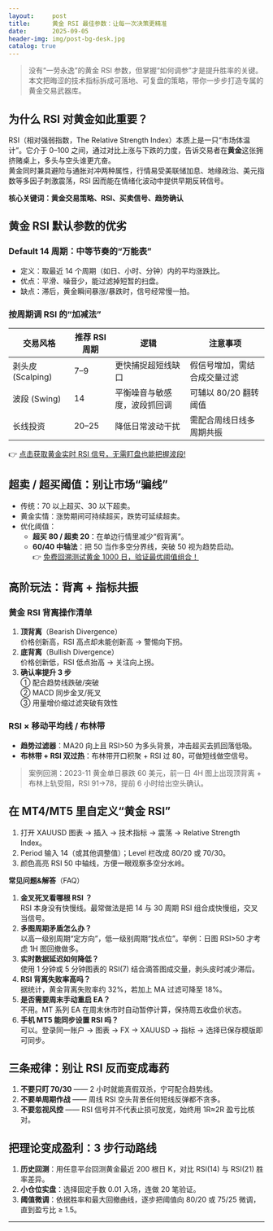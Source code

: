 ```yaml
---
layout:     post
title:      黄金 RSI 最佳参数：让每一次决策更精准
date:       2025-09-05
header-img: img/post-bg-desk.jpg
catalog: true
---
```


> 没有“一劳永逸”的黄金 RSI 参数，但掌握“如何调参”才是提升胜率的关键。本文把晦涩的技术指标拆成可落地、可复盘的策略，带你一步步打造专属的黄金交易武器库。

## 为什么 RSI 对黄金如此重要？

RSI（相对强弱指数，The Relative Strength Index）本质上是一只“市场体温计”。它介于 0–100 之间，通过对比上涨与下跌的力度，告诉交易者在**黄金**这张拥挤赌桌上，多头与空头谁更亢奋。  
黄金同时兼具避险与通胀对冲两种属性，行情易受美联储加息、地缘政治、美元指数等多因子刺激震荡，RSI 因而能在情绪化波动中提供早期反转信号。

**核心关键词：黄金交易策略、RSI、买卖信号、趋势确认**

## 黄金 RSI 默认参数的优劣

### Default 14 周期：中等节奏的“万能表”
* 定义：取最近 14 个周期（如日、小时、分钟）内的平均涨跌比。  
* 优点：平滑、噪音少，能过滤掉短暂的扫盘。  
* 缺点：滞后，黄金瞬间暴涨/暴跌时，信号经常慢一拍。  

### 按周期调 RSI 的“加减法”
| 交易风格 | 推荐 RSI 周期 | 逻辑 | 注意事项 |
|---|---|---|---|
| 剥头皮 (Scalping) | 7–9 | 更快捕捉超短线缺口 | 假信号增加，需结合成交量过滤 |
| 波段 (Swing) | 14 | 平衡噪音与敏感度，波段抓回调 | 可辅以 80/20 翻转阈值 |
| 长线投资 | 20–25 | 降低日常波动干扰 | 需配合周线日线多周期共振 |

👉 [点击获取黄金实时 RSI 信号，无需盯盘也能把握波段!](https://okxdog.com/)

## 超卖 / 超买阈值：别让市场“骗线”
* 传统：70 以上超买、30 以下超卖。  
* 黄金实情：涨势期间可持续超买，跌势可延续超卖。  
* 优化阈值：  
  * **超买 80 / 超卖 20**：在单边行情里减少“假背离”。  
  * **60/40 中轴法**：把 50 当作多空分界线，突破 50 视为趋势启动。  
👉 [免费回溯测试黄金 1000 日，验证最优阈值组合！](https://okxdog.com/)

## 高阶玩法：背离 + 指标共振

### 黄金 RSI 背离操作清单
1. **顶背离**（Bearish Divergence）  
   价格创新高，RSI 高点却未能创新高 → 警惕向下拐。  
2. **底背离**（Bullish Divergence）  
   价格创新低，RSI 低点抬高 → 关注向上拐。  
3. **确认率提升 3 步**  
   ① 配合趋势线跌破/突破  
   ② MACD 同步金叉/死叉  
   ③ 用量增价缩过滤突破有效性  

### RSI × 移动平均线 / 布林带
* **趋势过滤器**：MA20 向上且 RSI>50 为多头背景，冲击超买去抓回落低吸。  
* **布林带 + RSI 双过热**：布林带开口积聚 + RSI 过 80，可做短线做空信号。  

> 案例回溯：2023-11 黄金单日暴跌 60 美元，前一日 4H 图上出现顶背离 + 布林上轨受阻，RSI 91→78，提前 6 小时给出空头确认。

## 在 MT4/MT5 里自定义“黄金 RSI”
1. 打开 XAUUSD 图表 → 插入 → 技术指标 → 震荡 → Relative Strength Index。  
2. Period 输入 14（或其他调整值）；Level 栏改成 80/20 或 70/30。  
3. 颜色高亮 RSI 50 中轴线，方便一眼观察多空分水岭。  

**常见问题&解答**（FAQ）
1. **金叉死叉看哪根 RSI ？**  
   RSI 本身没有快慢线。最常做法是把 14 与 30 周期 RSI 组合成快慢组，交叉当信号。  
2. **多图周期矛盾怎么办？**  
   以高一级别周期“定方向”，低一级别周期“找点位”。举例：日图 RSI>50 才考虑 1H 图回撤做多。  
3. **实时数据延迟如何降低？**  
   使用 1 分钟或 5 分钟图表的 RSI(7) 结合滴答图成交量，剥头皮时减少滞后。  
4. **RSI 背离失败率高吗？**  
   据统计，黄金背离失败率约 32%，若加上 MA 过滤可降至 18%。  
5. **是否需要周末手动重启 EA？**  
   不用。MT 系列 EA 在周末休市时自动暂停计算，保持周五收盘价状态。  
6. **手机 MT5 能同步设置 RSI 吗？**  
   可以。登录同一账户 → 图表 → FX → XAUUSD → 指标 → 选择已保存模版即可同步。

## 三条戒律：别让 RSI 反而变成毒药
1. **不要只盯 70/30** —— 2 小时就能真假双杀，宁可配合趋势线。  
2. **不要单周期作战** —— 周线 RSI 空头背景任何短线反弹都不贪多。  
3. **不要忽视风控** —— RSI 信号并不代表止损可放宽，始终用 1R≈2R 盈亏比核对。

## 把理论变成盈利：3 步行动路线
1. **历史回测**：用任意平台回测黄金最近 200 根日 K，对比 RSI(14) 与 RSI(21) 胜率差异。  
2. **小仓位实盘**：选择固定手数 0.01 入场，连做 20 笔验证。  
3. **阈值微调**：依据胜率和最大回撤曲线，逐步把阈值向 80/20 或 75/25 微调，直到盈亏比 ≥ 1.5。

---
